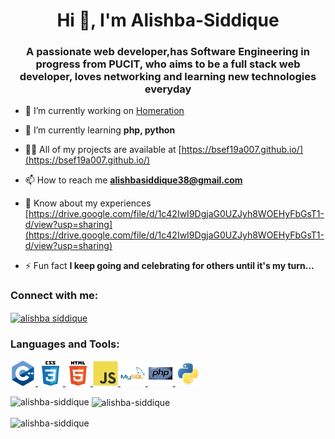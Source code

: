 <h1 align="center">Hi 👋, I'm Alishba-Siddique</h1>
<h3 align="center">A passionate web developer,has Software Engineering in progress from PUCIT, who aims to be a full stack web developer, loves networking and learning new technologies everyday</h3>

- 🔭 I’m currently working on [Homeration](https://alishba-siddique.github.io/Homeration/)

- 🌱 I’m currently learning **php, python**

- 👩‍💻 All of my projects are available at [https://bsef19a007.github.io/](https://bsef19a007.github.io/)

- 📫 How to reach me **alishbasiddique38@gmail.com**

- 📄 Know about my experiences [https://drive.google.com/file/d/1c42IwI9DgjaG0UZJyh8WOEHyFbGsT1-d/view?usp=sharing](https://drive.google.com/file/d/1c42IwI9DgjaG0UZJyh8WOEHyFbGsT1-d/view?usp=sharing)

- ⚡ Fun fact **I keep going and celebrating for others until it's my turn...**

<h3 align="left">Connect with me:</h3>
<p align="left">
<a href="https://linkedin.com/in/alishba siddique" target="blank"><img align="center" src="https://raw.githubusercontent.com/rahuldkjain/github-profile-readme-generator/master/src/images/icons/Social/linked-in-alt.svg" alt="alishba siddique" height="30" width="40" /></a>
</p>

<h3 align="left">Languages and Tools:</h3>
<p align="left"> <a href="https://www.w3schools.com/cpp/" target="_blank" rel="noreferrer"> <img src="https://raw.githubusercontent.com/devicons/devicon/master/icons/cplusplus/cplusplus-original.svg" alt="cplusplus" width="40" height="40"/> </a> <a href="https://www.w3schools.com/css/" target="_blank" rel="noreferrer"> <img src="https://raw.githubusercontent.com/devicons/devicon/master/icons/css3/css3-original-wordmark.svg" alt="css3" width="40" height="40"/> </a> <a href="https://www.w3.org/html/" target="_blank" rel="noreferrer"> <img src="https://raw.githubusercontent.com/devicons/devicon/master/icons/html5/html5-original-wordmark.svg" alt="html5" width="40" height="40"/> </a> <a href="https://developer.mozilla.org/en-US/docs/Web/JavaScript" target="_blank" rel="noreferrer"> <img src="https://raw.githubusercontent.com/devicons/devicon/master/icons/javascript/javascript-original.svg" alt="javascript" width="40" height="40"/> </a> <a href="https://www.mysql.com/" target="_blank" rel="noreferrer"> <img src="https://raw.githubusercontent.com/devicons/devicon/master/icons/mysql/mysql-original-wordmark.svg" alt="mysql" width="40" height="40"/> </a> <a href="https://www.php.net" target="_blank" rel="noreferrer"> <img src="https://raw.githubusercontent.com/devicons/devicon/master/icons/php/php-original.svg" alt="php" width="40" height="40"/> </a> <a href="https://www.python.org" target="_blank" rel="noreferrer"> <img src="https://raw.githubusercontent.com/devicons/devicon/master/icons/python/python-original.svg" alt="python" width="40" height="40"/> </a> </p>

<p><img align="left" src="https://github-readme-stats.vercel.app/api/top-langs?username=alishba-siddique&show_icons=true&locale=en&layout=compact" alt="alishba-siddique" /></p>

<p>&nbsp;<img align="center" src="https://github-readme-stats.vercel.app/api?username=alishba-siddique&show_icons=true&locale=en" alt="alishba-siddique" /></p>

<p><img align="center" src="https://github-readme-streak-stats.herokuapp.com/?user=alishba-siddique&" alt="alishba-siddique" /></p>
